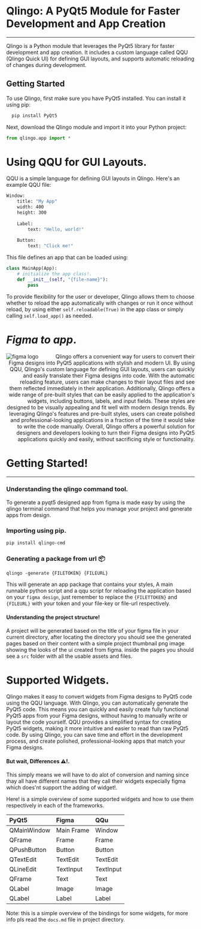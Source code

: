 # Qlingo: A PyQt5 Module for Faster Development and App Creation

---

Qlingo is a Python module that leverages the PyQt5 library for faster development and app creation. It includes a custom language called QQU (Qlingo Quick UI) for defining GUI layouts, and supports automatic reloading of changes during development.


## Getting Started


To use Qlingo, first make sure you have PyQt5 installed. You can install it using pip:

```bash
  pip install PyQt5
```

Next, download the Qlingo module and import it into your Python project:

```python
from qlingo.app import *
```

# Using QQU for GUI Layouts.

QQU is a simple language for defining GUI layouts in Qlingo. Here's an example QQU file:

```bash
Window:
    title: "My App"
    width: 400
    height: 300
    
    Label:
        text: "Hello, world!"
        
    Button:
        text: "Click me!"
```

This file defines an app that can be loaded using:

```python
class MainApp(App):
    # initialize the app class!.
    def __init__(self, "{file-name}"):
        pass
```

To provide flexibility for the user or developer, Qlingo allows them to choose whether to reload the app automatically with changes or run it once without reload, by using either ``self.reloadable(True)`` in the app class or simply calling ``self.load_app()`` as needed.

# _Figma to app_.

<p align="right">
  <img align="left" src="https://upload.wikimedia.org/wikipedia/commons/thumb/3/33/Figma-logo.svg/200px-Figma-logo.png" alt="figma logo">
    Qlingo offers a convenient way for users to convert their Figma designs into PyQt5 applications with stylish and modern UI. By using QQU, Qlingo's custom language for defining GUI layouts, users can quickly and easily translate their Figma designs into code. With the automatic reloading feature, users can make changes to their layout files and see them reflected immediately in their application.
    Additionally, Qlingo offers a wide range of pre-built styles that can be easily applied to the application's widgets, including buttons, labels, and input fields. These styles are designed to be visually appealing and fit well with modern design trends. By leveraging Qlingo's features and pre-built styles, users can create polished and professional-looking applications in a fraction of the time it would take to write the code manually.
    Overall, Qlingo offers a powerful solution for designers and developers looking to turn their Figma designs into PyQt5 applications quickly and easily, without sacrificing style or functionality.
</p>


# Getting Started!

---


### Understanding the qlingo command tool.

To generate a pyqt5 designed app from figma is made easy by using the qlingo terminal command that helps you manage your project and generate apps from design.

### Importing using pip.

```bash
pip install qlingo-cmd
```

### Generating a package from url 📦

```shell
qlingo -generate {FILETOKEN} {FILEURL}
```

This will generate an app package that contains your styles, A main runnable python script and a qqu script for reloading the application based on your ``figma design``, just remember to replace the ``{FILETTOKEN}`` and ``{FILEURL}`` with your token and your file-key or file-url respectively.

#### Understanding the project structure!
A project will be generated based on the title of your figma file in your current directory, after locating the directory you should see the generated pages based on their content with a simple project thumbnail png image showing the looks of the ui created from figma. inside the pages you should see a ``src`` folder with all the usable assets and files.

# Supported Widgets.
Qlingo makes it easy to convert widgets from Figma designs to PyQt5 code using the QQU language. With Qlingo, you can automatically generate the PyQt5 code. This means you can quickly and easily create fully functional PyQt5 apps from your Figma designs, without having to manually write or layout the code yourself. QQU provides a simplified syntax for creating PyQt5 widgets, making it more intuitive and easier to read than raw PyQt5 code. By using Qlingo, you can save time and effort in the development process, and create polished, professional-looking apps that match your Figma designs.

#### But wait, Differences ⚠️!.
This simply means we will have to do alot of conversion and naming since thay all have different names that they call their widgets expecially figma which does'nt support the adding of widget!.

Here! is a simple overview of some supported widgets and how to use them respectively in each of the frameworks.

| PyQt5       | Figma      | QQu       |
|:------------|:-----------|:----------|
| QMainWindow | Main Frame | Window    |
| QFrame      | Frame      | Frame     |
| QPushButton | Button     | Button    |
| QTextEdit   | TextEdit   | TextEdit  |
| QLineEdit   | TextInput  | TextInput |
| QFrame      | Text       | Text      |
| QLabel      | Image      | Image     |
| QLabel      | Label      | Label     |

Note: this is a simple overview of the bindings for some widgets, for more info pls read the ``docs.md`` file in project directory.